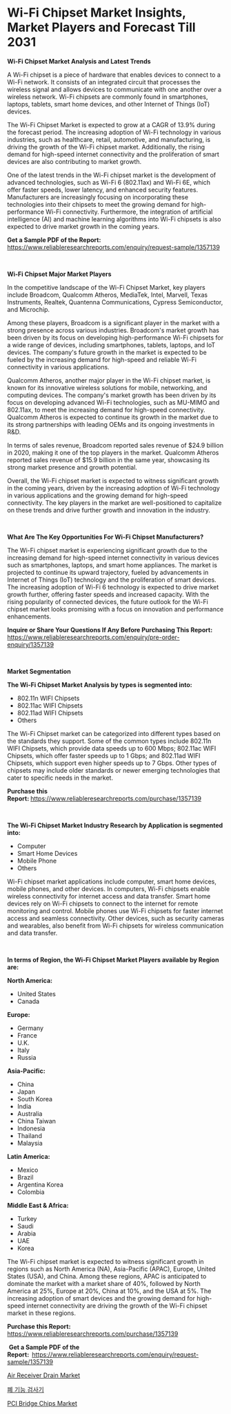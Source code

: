 <p><h1>Wi-Fi Chipset Market Insights, Market Players and Forecast Till 2031</h1></p><p><strong>Wi-Fi Chipset Market Analysis and Latest Trends</strong></p>
<p><p>A Wi-Fi chipset is a piece of hardware that enables devices to connect to a Wi-Fi network. It consists of an integrated circuit that processes the wireless signal and allows devices to communicate with one another over a wireless network. Wi-Fi chipsets are commonly found in smartphones, laptops, tablets, smart home devices, and other Internet of Things (IoT) devices.</p><p>The Wi-Fi Chipset Market is expected to grow at a CAGR of 13.9% during the forecast period. The increasing adoption of Wi-Fi technology in various industries, such as healthcare, retail, automotive, and manufacturing, is driving the growth of the Wi-Fi chipset market. Additionally, the rising demand for high-speed internet connectivity and the proliferation of smart devices are also contributing to market growth.</p><p>One of the latest trends in the Wi-Fi chipset market is the development of advanced technologies, such as Wi-Fi 6 (802.11ax) and Wi-Fi 6E, which offer faster speeds, lower latency, and enhanced security features. Manufacturers are increasingly focusing on incorporating these technologies into their chipsets to meet the growing demand for high-performance Wi-Fi connectivity. Furthermore, the integration of artificial intelligence (AI) and machine learning algorithms into Wi-Fi chipsets is also expected to drive market growth in the coming years.</p></p>
<p><strong>Get a Sample PDF of the Report:&nbsp;</strong> <a href="https://www.reliableresearchreports.com/enquiry/request-sample/1357139">https://www.reliableresearchreports.com/enquiry/request-sample/1357139</a></p>
<p>&nbsp;</p>
<p><strong>Wi-Fi Chipset Major Market Players</strong></p>
<p><p>In the competitive landscape of the Wi-Fi Chipset Market, key players include Broadcom, Qualcomm Atheros, MediaTek, Intel, Marvell, Texas Instruments, Realtek, Quantenna Communications, Cypress Semiconductor, and Microchip.</p><p>Among these players, Broadcom is a significant player in the market with a strong presence across various industries. Broadcom's market growth has been driven by its focus on developing high-performance Wi-Fi chipsets for a wide range of devices, including smartphones, tablets, laptops, and IoT devices. The company's future growth in the market is expected to be fueled by the increasing demand for high-speed and reliable Wi-Fi connectivity in various applications.</p><p>Qualcomm Atheros, another major player in the Wi-Fi chipset market, is known for its innovative wireless solutions for mobile, networking, and computing devices. The company's market growth has been driven by its focus on developing advanced Wi-Fi technologies, such as MU-MIMO and 802.11ax, to meet the increasing demand for high-speed connectivity. Qualcomm Atheros is expected to continue its growth in the market due to its strong partnerships with leading OEMs and its ongoing investments in R&D.</p><p>In terms of sales revenue, Broadcom reported sales revenue of $24.9 billion in 2020, making it one of the top players in the market. Qualcomm Atheros reported sales revenue of $15.9 billion in the same year, showcasing its strong market presence and growth potential.</p><p>Overall, the Wi-Fi chipset market is expected to witness significant growth in the coming years, driven by the increasing adoption of Wi-Fi technology in various applications and the growing demand for high-speed connectivity. The key players in the market are well-positioned to capitalize on these trends and drive further growth and innovation in the industry.</p></p>
<p>&nbsp;</p>
<p><strong>What Are The Key Opportunities For Wi-Fi Chipset Manufacturers?</strong></p>
<p><p>The Wi-Fi chipset market is experiencing significant growth due to the increasing demand for high-speed internet connectivity in various devices such as smartphones, laptops, and smart home appliances. The market is projected to continue its upward trajectory, fueled by advancements in Internet of Things (IoT) technology and the proliferation of smart devices. The increasing adoption of Wi-Fi 6 technology is expected to drive market growth further, offering faster speeds and increased capacity. With the rising popularity of connected devices, the future outlook for the Wi-Fi chipset market looks promising with a focus on innovation and performance enhancements.</p></p>
<p><strong>Inquire or Share Your Questions If Any Before Purchasing This Report:</strong> <a href="https://www.reliableresearchreports.com/enquiry/pre-order-enquiry/1357139">https://www.reliableresearchreports.com/enquiry/pre-order-enquiry/1357139</a></p>
<p>&nbsp;</p>
<p><strong>Market Segmentation</strong></p>
<p><strong>The Wi-Fi Chipset Market Analysis by types is segmented into:</strong></p>
<p><ul><li>802.11n WIFI Chipsets</li><li>802.11ac WIFI Chipsets</li><li>802.11ad WIFI Chipsets</li><li>Others</li></ul></p>
<p><p>The Wi-Fi Chipset market can be categorized into different types based on the standards they support. Some of the common types include 802.11n WIFI Chipsets, which provide data speeds up to 600 Mbps; 802.11ac WIFI Chipsets, which offer faster speeds up to 1 Gbps; and 802.11ad WIFI Chipsets, which support even higher speeds up to 7 Gbps. Other types of chipsets may include older standards or newer emerging technologies that cater to specific needs in the market.</p></p>
<p><strong>Purchase this Report:&nbsp;</strong><a href="https://www.reliableresearchreports.com/purchase/1357139">https://www.reliableresearchreports.com/purchase/1357139</a></p>
<p>&nbsp;</p>
<p><strong>The Wi-Fi Chipset Market Industry Research by Application is segmented into:</strong></p>
<p><ul><li>Computer</li><li>Smart Home Devices</li><li>Mobile Phone</li><li>Others</li></ul></p>
<p><p>Wi-Fi chipset market applications include computer, smart home devices, mobile phones, and other devices. In computers, Wi-Fi chipsets enable wireless connectivity for internet access and data transfer. Smart home devices rely on Wi-Fi chipsets to connect to the internet for remote monitoring and control. Mobile phones use Wi-Fi chipsets for faster internet access and seamless connectivity. Other devices, such as security cameras and wearables, also benefit from Wi-Fi chipsets for wireless communication and data transfer.</p></p>
<p>&nbsp;</p>
<p><strong>In terms of Region, the Wi-Fi Chipset Market Players available by Region are:</strong></p>
<p>
    <p> <strong> North America: </strong>
        <ul>
            <li>United States</li>
            <li>Canada</li>
        </ul>
        </p> 
    <p> <strong> Europe: </strong>
        <ul>
            <li>Germany</li>
            <li>France</li>
            <li>U.K.</li>
            <li>Italy</li>
            <li>Russia</li>
        </ul>
        </p> 
    <p> <strong> Asia-Pacific: </strong>
        <ul>
            <li>China</li>
            <li>Japan</li>
            <li>South Korea</li>
            <li>India</li>
            <li>Australia</li>
            <li>China Taiwan</li>
            <li>Indonesia</li>
            <li>Thailand</li>
            <li>Malaysia</li>
        </ul>
        </p> 
    <p> <strong> Latin America: </strong>
        <ul>
            <li>Mexico</li>
            <li>Brazil</li>
            <li>Argentina Korea</li>
            <li>Colombia</li>
        </ul>
        </p> 
    <p> <strong> Middle East & Africa: </strong>
        <ul>
            <li>Turkey</li>
            <li>Saudi</li>
            <li>Arabia</li>
            <li>UAE</li>
            <li>Korea</li>
        </ul>
    </p>
    </p>
<p><p>The Wi-Fi chipset market is expected to witness significant growth in regions such as North America (NA), Asia-Pacific (APAC), Europe, United States (USA), and China. Among these regions, APAC is anticipated to dominate the market with a market share of 40%, followed by North America at 25%, Europe at 20%, China at 10%, and the USA at 5%. The increasing adoption of smart devices and the growing demand for high-speed internet connectivity are driving the growth of the Wi-Fi chipset market in these regions.</p></p>
<p><strong>Purchase this Report: </strong><a href="https://www.reliableresearchreports.com/purchase/1357139">https://www.reliableresearchreports.com/purchase/1357139</a></p>
<p>&nbsp;<strong>Get a Sample PDF of the Report:&nbsp;&nbsp;</strong><a href="https://www.reliableresearchreports.com/enquiry/request-sample/1357139">https://www.reliableresearchreports.com/enquiry/request-sample/1357139</a></p>
<p><strong></strong></p>
<p><p><a href="https://copper-carbon-84f.notion.site/Air-Receiver-Drain-Market-A-Comprehensive-Report-of-its-Market-Share-Growth-Trends-2024-2031-fb8f524408394955bf35c9a625390ce7">Air Receiver Drain Market</a></p><p><a href="https://github.com/rsg307664904/Market-Research-Report-List-1/blob/main/996224111759.md">폐 기능 검사기</a></p><p><a href="https://github.com/AKSHATREPORTPRIME/Market-Research-Report-List-3/blob/main/pci-bridge-chips-market.md">PCI Bridge Chips Market</a></p></p>